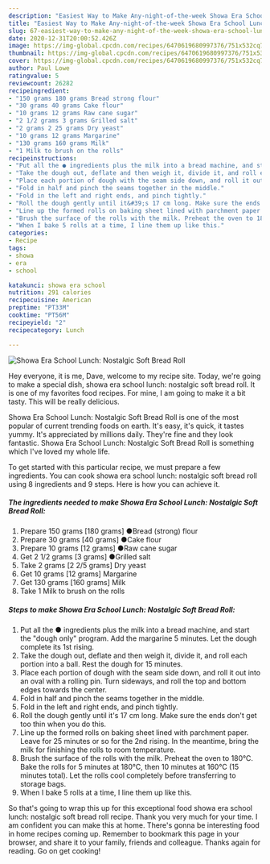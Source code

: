 ```yaml
---
description: "Easiest Way to Make Any-night-of-the-week Showa Era School Lunch: Nostalgic Soft Bread Roll"
title: "Easiest Way to Make Any-night-of-the-week Showa Era School Lunch: Nostalgic Soft Bread Roll"
slug: 67-easiest-way-to-make-any-night-of-the-week-showa-era-school-lunch-nostalgic-soft-bread-roll
date: 2020-12-31T20:00:52.426Z
image: https://img-global.cpcdn.com/recipes/6470619680997376/751x532cq70/showa-era-school-lunch-nostalgic-soft-bread-roll-recipe-main-photo.jpg
thumbnail: https://img-global.cpcdn.com/recipes/6470619680997376/751x532cq70/showa-era-school-lunch-nostalgic-soft-bread-roll-recipe-main-photo.jpg
cover: https://img-global.cpcdn.com/recipes/6470619680997376/751x532cq70/showa-era-school-lunch-nostalgic-soft-bread-roll-recipe-main-photo.jpg
author: Paul Lowe
ratingvalue: 5
reviewcount: 26282
recipeingredient:
- "150 grams 180 grams Bread strong flour"
- "30 grams 40 grams Cake flour"
- "10 grams 12 grams Raw cane sugar"
- "2 1/2 grams 3 grams Grilled salt"
- "2 grams 2 25 grams Dry yeast"
- "10 grams 12 grams Margarine"
- "130 grams 160 grams Milk"
- "1 Milk to brush on the rolls"
recipeinstructions:
- "Put all the ● ingredients plus the milk into a bread machine, and start the &#34;dough only&#34; program. Add the margarine 5 minutes. Let the dough complete its 1st rising."
- "Take the dough out, deflate and then weigh it, divide it, and roll each portion into a ball. Rest the dough for 15 minutes."
- "Place each portion of dough with the seam side down, and roll it out into an oval with a rolling pin. Turn sideways, and roll the top and bottom edges towards the center."
- "Fold in half and pinch the seams together in the middle."
- "Fold in the left and right ends, and pinch tightly."
- "Roll the dough gently until it&#39;s 17 cm long. Make sure the ends don&#39;t get too thin when you do this."
- "Line up the formed rolls on baking sheet lined with parchment paper. Leave for 25 minutes or so for the 2nd rising. In the meantime, bring the milk for finishing the rolls to room temperature."
- "Brush the surface of the rolls with the milk. Preheat the oven to 180°C. Bake the rolls for 5 minutes at 180°C, then 10 minutes at 160°C (15 minutes total). Let the rolls cool completely before transferring to storage bags."
- "When I bake 5 rolls at a time, I line them up like this."
categories:
- Recipe
tags:
- showa
- era
- school

katakunci: showa era school 
nutrition: 291 calories
recipecuisine: American
preptime: "PT33M"
cooktime: "PT56M"
recipeyield: "2"
recipecategory: Lunch

---
```



![Showa Era School Lunch: Nostalgic Soft Bread Roll](https://img-global.cpcdn.com/recipes/6470619680997376/751x532cq70/showa-era-school-lunch-nostalgic-soft-bread-roll-recipe-main-photo.jpg)

Hey everyone, it is me, Dave, welcome to my recipe site. Today, we're going to make a special dish, showa era school lunch: nostalgic soft bread roll. It is one of my favorites food recipes. For mine, I am going to make it a bit tasty. This will be really delicious.

Showa Era School Lunch: Nostalgic Soft Bread Roll is one of the most popular of current trending foods on earth. It's easy, it's quick, it tastes yummy. It's appreciated by millions daily. They're fine and they look fantastic. Showa Era School Lunch: Nostalgic Soft Bread Roll is something which I've loved my whole life.




To get started with this particular recipe, we must prepare a few ingredients. You can cook showa era school lunch: nostalgic soft bread roll using 8 ingredients and 9 steps. Here is how you can achieve it.

<!--inarticleads1-->

##### The ingredients needed to make Showa Era School Lunch: Nostalgic Soft Bread Roll:

1. Prepare 150 grams [180 grams] ●Bread (strong) flour
1. Prepare 30 grams [40 grams] ●Cake flour
1. Prepare 10 grams [12 grams] ●Raw cane sugar
1. Get 2 1/2 grams [3 grams] ●Grilled salt
1. Take 2 grams [2 2/5 grams] Dry yeast
1. Get 10 grams [12 grams] Margarine
1. Get 130 grams [160 grams] Milk
1. Take 1 Milk to brush on the rolls




<!--inarticleads2-->

##### Steps to make Showa Era School Lunch: Nostalgic Soft Bread Roll:

1. Put all the ● ingredients plus the milk into a bread machine, and start the &#34;dough only&#34; program. Add the margarine 5 minutes. Let the dough complete its 1st rising.
1. Take the dough out, deflate and then weigh it, divide it, and roll each portion into a ball. Rest the dough for 15 minutes.
1. Place each portion of dough with the seam side down, and roll it out into an oval with a rolling pin. Turn sideways, and roll the top and bottom edges towards the center.
1. Fold in half and pinch the seams together in the middle.
1. Fold in the left and right ends, and pinch tightly.
1. Roll the dough gently until it&#39;s 17 cm long. Make sure the ends don&#39;t get too thin when you do this.
1. Line up the formed rolls on baking sheet lined with parchment paper. Leave for 25 minutes or so for the 2nd rising. In the meantime, bring the milk for finishing the rolls to room temperature.
1. Brush the surface of the rolls with the milk. Preheat the oven to 180°C. Bake the rolls for 5 minutes at 180°C, then 10 minutes at 160°C (15 minutes total). Let the rolls cool completely before transferring to storage bags.
1. When I bake 5 rolls at a time, I line them up like this.




So that's going to wrap this up for this exceptional food showa era school lunch: nostalgic soft bread roll recipe. Thank you very much for your time. I am confident you can make this at home. There's gonna be interesting food in home recipes coming up. Remember to bookmark this page in your browser, and share it to your family, friends and colleague. Thanks again for reading. Go on get cooking!
